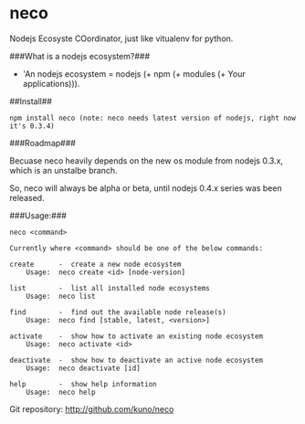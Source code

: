 neco
====

Nodejs Ecosyste COordinator, just like vitualenv for python.

###What is a nodejs ecosystem?###

- 'An nodejs ecosystem = nodejs (+ npm (+ modules (+ Your applications))).

##Install##

    npm install neco (note: neco needs latest version of nodejs, right now it's 0.3.4)

###Roadmap###

Becuase neco heavily depends on the new os module from nodejs 0.3.x, which is an unstalbe branch.

So, neco will always be alpha or beta, until nodejs 0.4.x series was been released.

###Usage:###

    neco <command>

    Currently where <command> should be one of the below commands:

    create      -  create a new node ecosystem
        Usage:  neco create <id> [node-version]

    list        -  list all installed node ecosystems
        Usage:  neco list

    find        -  find out the available node release(s)
        Usage:  neco find [stable, latest, <version>]

    activate    -  show how to activate an existing node ecosystem
        Usage:  neco activate <id>

    deactivate  -  show how to deactivate an active node ecosystem
        Usage:  neco deactivate [id]

    help        -  show help information
        Usage:  neco help

Git repository: http://github.com/kuno/neco
